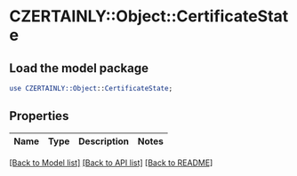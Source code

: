 # CZERTAINLY::Object::CertificateState

## Load the model package
```perl
use CZERTAINLY::Object::CertificateState;
```

## Properties
Name | Type | Description | Notes
------------ | ------------- | ------------- | -------------

[[Back to Model list]](../README.md#documentation-for-models) [[Back to API list]](../README.md#documentation-for-api-endpoints) [[Back to README]](../README.md)


